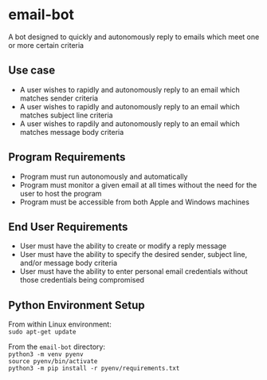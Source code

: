 # email-bot
A bot designed to quickly and autonomously reply to emails which meet one or more certain criteria

## Use case
* A user wishes to rapidly and autonomously reply to an email which matches sender criteria
* A user wishes to rapidly and autonomously reply to an email which matches subject line criteria
* A user wishes to rapdily and autonomously reply to an email which matches message body criteria

## Program Requirements
* Program must run autonomously and automatically
* Program must monitor a given email at all times without the need for the user to host the program
* Program must be accessible from both Apple and Windows machines

## End User Requirements
* User must have the ability to create or modify a reply message
* User must have the ability to specify the desired sender, subject line, and/or message body criteria
* User must have the ability to enter personal email credentials without those credentials being compromised

## Python Environment Setup
From within Linux environment:  
```sudo apt-get update```

From the `email-bot` directory:  
```python3 -m venv pyenv```  
```source pyenv/bin/activate```  
```python3 -m pip install -r pyenv/requirements.txt```
